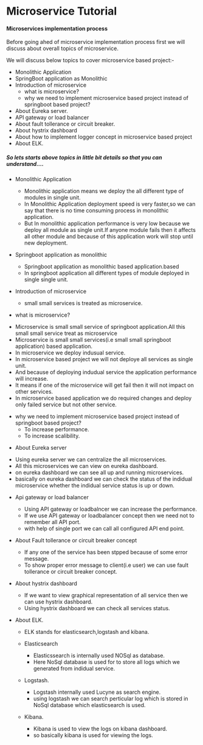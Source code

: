 # Microservice Tutorial

#### Microservices implementation process
Before going ahed of microservice implementation process first we will discuss about overall topics of microservice.


We will discuss below topics to cover microservice based project:-
+ Monolithic Application
+ SpringBoot application as Monolithic
+ Introduction of microservice
  * what is microservice?
  * why we need to implement microservice based project instead of springboot based project?
+ About Eureka server. 
+ API gateway or load balancer
+ About fault tollerance or circuit breaker.
+ About hystrix dashboard
+ About how to implement logger concept in microservice based project
+ About ELK.

##### So lets starts above topics in little bit details so that you can understand....
 + Monolithic Application
   * Monolithic application means we deploy the all different type of modules in single unit.
   * In Monolithic Application deployment speed is very faster,so we can say that there is no time consuming process in monolithic application.
   * But In monolithic application performance is very low because we deploy all module as single unit.If anyone module fails then it affects all other module and because of this application work will stop until new deployment.
   
 + Springboot application as monolithic
    * Springboot application as monolithic based application.based
    * In springboot application all different types of module deployed in single single unit.


 + Introduction of microservice
   * small small services is treated as microservice.
  - what is microservice?
   * Microservice is small small service of springboot application.All this small small service treat as microservice
   * Microservice is small small services(i.e small small springboot application) based application.
   * In microservice we deploy indusual service.
   * In microservice based project we will not deploye all services as single unit.
   * And because of deploying indudual service the application performance will increase.
   * It means if one of the microservice will get fail then it will not impact on other services.
   * In microservice based application we do required changes and deploy only failed service but not other service.

   - why we need to implement microservice based project instead of springboot based project?
     * To increase performance.
     * To increase scalibility.
     
 + About Eureka server
  * Using eureka server we can centralize the all microservices.
  * All this microservices we can view on eureka dashboard.
  * on eureka dashboard we can see all up and running microservices.
  * basically on eureka dashboard we can check the status of the indidual microservice whether the indidual service status is up or down.

   
 + Api gateway or load balancer
   * Using API gateway or loadbalncer we can increase the performance.
   * If we use API gateway or loadbalancer concept then we need not to remember all API port.
   * with help of single port we can call all configured API end point.

 + About Fault tollerance or circuit breaker concept
   * If any one of the service has been stpped because of some error message.
   * To show proper error message to client(i.e user) we can use fault tollerance or circuit breaker concept.

  + About hystrix dashboard
    * If we want to view graphical representation of all service then we can use hystrix dashboard.
    * Using hystrix dashboard we can check all services status.

 +  About ELK.
    * ELK stands for elasticsearch,logstash and kibana.
    - Elasticsearch
       * Elasticssearch is internally used NOSql as database.
       * Here NoSql database is used for to store all logs which we generated from indidual service.

    - Logstash.
      * Logstash internally used Lucyne as search engine.
      * using logstash we can search perticular log which is stored in NoSql database which elasticsearch is used.

    - Kibana.
      * Kibana is used to view the logs on kibana dashboard.
      * so basically kibana is used for viewing the logs.
